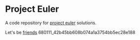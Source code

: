 Project Euler
===

A code repository for [project euler](https://projecteuler.net/archives) solutions.

Let's be [friends](https://projecteuler.net/friends) 680111_42b45bb608b074a1a3754bb5ec28e188
